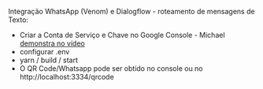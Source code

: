 Integração WhatsApp (Venom) e Dialogflow - roteamento de mensagens de Texto:
- Criar a Conta de Serviço e Chave no Google Console - Michael  [demonstra no vídeo](https://youtu.be/Ifh5FVoQg_8)
- configurar .env 
- yarn / build / start
- O QR Code/Whatsapp pode ser obtido no console ou no http://localhost:3334/qrcode
